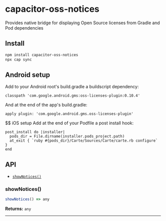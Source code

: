 # capacitor-oss-notices

Provides native bridge for displaying Open Source licenses from Gradle and Pod dependencies

## Install

```bash
npm install capacitor-oss-notices
npx cap sync
```

## Android setup
Add to your Android root's build.gradle a buildscript dependency:

```
classpath 'com.google.android.gms:oss-licenses-plugin:0.10.4'
```
And at the end of the app's build.gradle:
```
apply plugin: 'com.google.android.gms.oss-licenses-plugin'
```

$$ iOS setup
Add at the end of your Podfile a post install hook:
```
post_install do |installer|
  pods_dir = File.dirname(installer.pods_project.path)
  at_exit { `ruby #{pods_dir}/Carte/Sources/Carte/carte.rb configure` }
end
```

## API

<docgen-index>

* [`showNotices()`](#shownotices)

</docgen-index>

<docgen-api>
<!--Update the source file JSDoc comments and rerun docgen to update the docs below-->

### showNotices()

```typescript
showNotices() => any
```

**Returns:** <code>any</code>

--------------------

</docgen-api>
